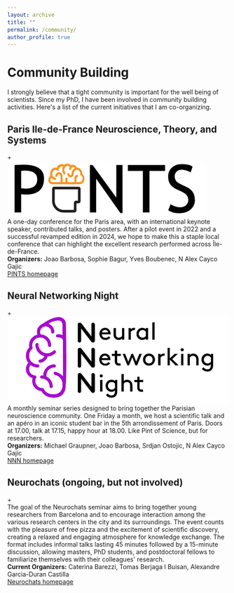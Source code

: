 ```yaml
---
layout: archive
title: ""
permalink: /community/
author_profile: true
---
```


<div class="page-header">
  <h1 class="page-header__title">Community Building</h1>
  <p class="page-header__subtitle">I strongly believe that a tight community is important for the well being of scientists. Since my PhD, I have been involved in community building activities. Here's a list of the current initiatives that I am co-organizing.</p>
</div>

<div class="community-grid">

  <div class="community-card collapsed">
    <div class="community-card__header">
      <h2 class="community-card__title">Paris Ile-de-France Neuroscience, Theory, and Systems</h2>
      <div class="community-card__expand-indicator">+</div>
    </div>
    <div class="community-card__expandable">
      <img src="../images/pints_header_10.png" alt="PINTS" class="community-card__image">
      <div class="community-card__content">
        A one-day conference for the Paris area, with an international keynote speaker, contributed talks, and posters. After a pilot event in 2022 and a successful revamped edition in 2024, we hope to make this a staple local conference that can highlight the excellent research performed across Île-de-France.
      </div>
      <div class="community-card__meta">
        <strong>Organizers:</strong> Joao Barbosa, Sophie Bagur, Yves Boubenec, N Alex Cayco Gajic
      </div>
      <div class="community-card__links">
        <a href="https://pints.fr" class="community-link">PINTS homepage</a>
      </div>
    </div>
  </div>

  <div class="community-card collapsed">
    <div class="community-card__header">
      <h2 class="community-card__title">Neural Networking Night</h2>
      <div class="community-card__expand-indicator">+</div>
    </div>
    <div class="community-card__expandable">
      <img src="../images/logo-NNN_small2.png" alt="NNN" class="community-card__image">
      <div class="community-card__content">
        A monthly seminar series designed to bring together the Parisian neuroscience community. One Friday a month, we host a scientific talk and an apéro in an iconic student bar in the 5th arrondissement of Paris. Doors at 17.00, talk at 17.15, happy hour at 18.00. Like Pint of Science, but for researchers.
      </div>
      <div class="community-card__meta">
        <strong>Organizers:</strong> Michael Graupner, Joao Barbosa, Srdjan Ostojic, N Alex Cayco Gajic
      </div>
      <div class="community-card__links">
        <a href="https://neuralnetworkingnight.github.io/" class="community-link">NNN homepage</a>
      </div>
    </div>
  </div>

  <div class="community-card collapsed">
    <div class="community-card__header">
      <h2 class="community-card__title">Neurochats (ongoing, but not involved)</h2>
      <div class="community-card__expand-indicator">+</div>
    </div>
    <div class="community-card__expandable">
      <div class="community-card__content">
        The goal of the Neurochats seminar aims to bring together young researchers from Barcelona and to encourage interaction among the various research centers in the city and its surroundings. The event counts with the pleasure of free pizza and the excitement of scientific discovery, creating a relaxed and engaging atmosphere for knowledge exchange. The format includes informal talks lasting 45 minutes followed by a 15-minute discussion, allowing masters, PhD students, and postdoctoral fellows to familiarize themselves with their colleagues' research.
      </div>
      <div class="community-card__meta">
        <strong>Current Organizers:</strong> Caterina Barezzi, Tomas Berjaga I Buisan, Alexandre Garcia-Duran Castilla
      </div>
      <div class="community-card__links">
        <a href="https://www.crm.cat/neurochats-seminar/" class="community-link">Neurochats homepage</a>
      </div>
    </div>
  </div>

</div>
